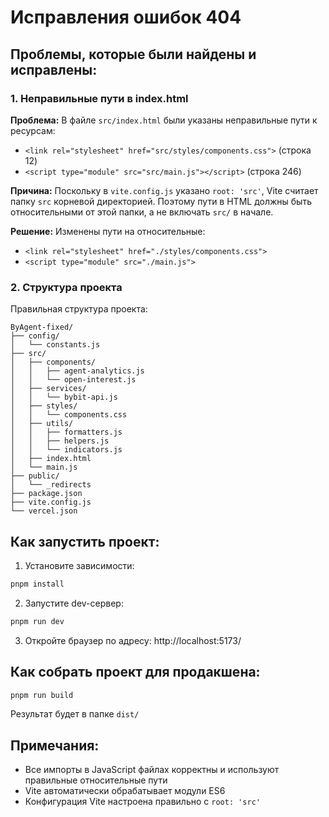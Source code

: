# Исправления ошибок 404

## Проблемы, которые были найдены и исправлены:

### 1. Неправильные пути в index.html

**Проблема:**
В файле `src/index.html` были указаны неправильные пути к ресурсам:
- `<link rel="stylesheet" href="src/styles/components.css">` (строка 12)
- `<script type="module" src="src/main.js"></script>` (строка 246)

**Причина:**
Поскольку в `vite.config.js` указано `root: 'src'`, Vite считает папку `src` корневой директорией. Поэтому пути в HTML должны быть относительными от этой папки, а не включать `src/` в начале.

**Решение:**
Изменены пути на относительные:
- `<link rel="stylesheet" href="./styles/components.css">`
- `<script type="module" src="./main.js">`

### 2. Структура проекта

Правильная структура проекта:
```
ByAgent-fixed/
├── config/
│   └── constants.js
├── src/
│   ├── components/
│   │   ├── agent-analytics.js
│   │   └── open-interest.js
│   ├── services/
│   │   └── bybit-api.js
│   ├── styles/
│   │   └── components.css
│   ├── utils/
│   │   ├── formatters.js
│   │   ├── helpers.js
│   │   └── indicators.js
│   ├── index.html
│   └── main.js
├── public/
│   └── _redirects
├── package.json
├── vite.config.js
└── vercel.json
```

## Как запустить проект:

1. Установите зависимости:
```bash
pnpm install
```

2. Запустите dev-сервер:
```bash
pnpm run dev
```

3. Откройте браузер по адресу: http://localhost:5173/

## Как собрать проект для продакшена:

```bash
pnpm run build
```

Результат будет в папке `dist/`

## Примечания:

- Все импорты в JavaScript файлах корректны и используют правильные относительные пути
- Vite автоматически обрабатывает модули ES6
- Конфигурация Vite настроена правильно с `root: 'src'`

